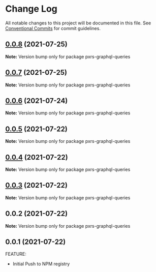 # Change Log

All notable changes to this project will be documented in this file.
See [Conventional Commits](https://conventionalcommits.org) for commit guidelines.

## [0.0.8](https://github.com/PrinceJoeyLee12/paxers_v2/compare/pxrs-graphql-queries@0.0.5...pxrs-graphql-queries@0.0.8) (2021-07-25)

**Note:** Version bump only for package pxrs-graphql-queries

## [0.0.7](https://github.com/PrinceJoeyLee12/paxers_v2/compare/pxrs-graphql-queries@0.0.5...pxrs-graphql-queries@0.0.7) (2021-07-25)

**Note:** Version bump only for package pxrs-graphql-queries





## [0.0.6](https://github.com/PrinceJoeyLee12/paxers_v2/compare/pxrs-graphql-queries@0.0.5...pxrs-graphql-queries@0.0.6) (2021-07-24)

**Note:** Version bump only for package pxrs-graphql-queries





## [0.0.5](https://github.com/PrinceJoeyLee12/paxers_v2/compare/pxrs-graphql-queries@0.0.2...pxrs-graphql-queries@0.0.5) (2021-07-22)

**Note:** Version bump only for package pxrs-graphql-queries





## [0.0.4](https://github.com/PrinceJoeyLee12/paxers_v2/compare/pxrs-graphql-queries@0.0.2...pxrs-graphql-queries@0.0.4) (2021-07-22)

**Note:** Version bump only for package pxrs-graphql-queries





## [0.0.3](https://github.com/PrinceJoeyLee12/paxers_v2/compare/pxrs-graphql-queries@0.0.2...pxrs-graphql-queries@0.0.3) (2021-07-22)

**Note:** Version bump only for package pxrs-graphql-queries





## 0.0.2 (2021-07-22)

**Note:** Version bump only for package pxrs-graphql-queries





## 0.0.1 (2021-07-22)

FEATURE:

- Initial Push to NPM registry

